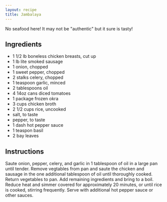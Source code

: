 ```yaml
---
layout: recipe
title: Jambalaya
---
```

No seafood here! It may not be "authentic" but it sure is tasty!

## Ingredients
- 1 1/2 lb boneless chicken breasts, cut up
- 1 lb lite smoked sausage
- 1 onion, chopped
- 1 sweet pepper, chopped
- 2 stalks celery, chopped
- 1 teaspoon garlic, minced
- 2 tablespoons oil
- 4 14oz cans diced tomatoes
- 1 package frozen okra
- 3 cups chicken broth
- 2 1/2 cups rice, uncooked
- salt, to taste
- pepper, to taste
- 1 dash hot pepper sauce
- 1 teaspon basil
- 2 bay leaves

## Instructions
Saute onion, pepper, celery, and garlic in 1 tablespoon of oil in a large pan until tender. Remove vegtables from pan and saute the chicken and sausage in the one additional tablespoon of oil until thoroughly cooked. Return vegetables to pan. Add remaining ingredients and bring to a boil. Reduce heat and simmer covered for approximately 20 minutes, or until rice is cooked, stirring frequently. Serve with additional hot pepper sauce or other sauces.
